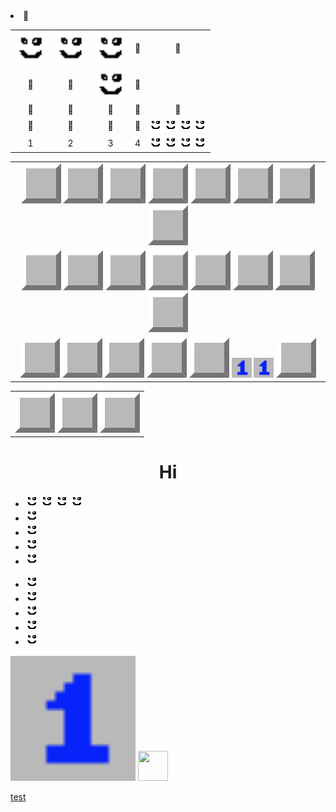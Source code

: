 <table id="toc">
  <tr>
    <td align="center"><img src="/20x20.png" width="50px" /></td>
    <td align="center"><img src="/20x20.png" width="50px" /></td>
    <td align="center"><a href="/"><img src="/20x20.png" width="50px" /></a></td>
    <td align="center">🐳</td>
    <td align="center">🐳</td>
  </tr>
  <tr>
    <td align="center">🐳</td>
    <td align="center">🐳</td>
    <td align="center"><a href="/"><img src="/20x20.png" width="50px" /></a></td>
    <td align="center">🐳</td>
    <li>🐳</li>
  </tr>
    <tr>
    <td align="center">🐳</td>
    <td align="center">🐳</td>
    <td align="center">🐳</td>
    <td align="center">🐳</td>
    <td align="center">🐳</td>
  </tr>
    <tr>
    <td align="center">🐳</td>
    <td align="center">🐳</td>
    <td align="center">🐳</td>
    <td align="center">🐳</td>
    <td align="center">
      <img src="/20x20.png" />
      <img src="/20x20.png" />
      <img src="/20x20.png" />
      <img src="/20x20.png" />
    </td>
  </tr>
    <tr>
    <td align="center">1</td>
    <td align="center">2</td>
    <td align="center">3</td>
    <td align="center">4</td>
    <td align="center">
      <img src="/20x20.png" />
      <img src="/20x20.png" />
      <img src="/20x20.png" />
      <img src="/20x20.png" />
    </td>
  </tr>
</table>

<table id="toc">
  <tr>
    <td align="center">
      <img src="/gray-button.svg" />
      <img src="/gray-button.svg" />
      <img src="/gray-button.svg" />
      <img src="/gray-button.svg" />
      <img src="/gray-button.svg" />
      <img src="/gray-button.svg" />
      <img src="/gray-button.svg" />
      <img src="/gray-button.svg" />
    </td>
  </tr>
  <tr>
    <td align="center">
      <img src="/gray-button.svg" />
      <img src="/gray-button.svg" />
      <img src="/gray-button.svg" />
      <img src="/gray-button.svg" />
      <img src="/gray-button.svg" />
      <img src="/gray-button.svg" />
      <img src="/gray-button.svg" />
      <img src="/gray-button.svg" />
    </td>
  </tr>
  <tr>
    <td align="center">
      <img src="/gray-button.svg" />
      <img src="/gray-button.svg" />
      <img src="/gray-button.svg" />
      <img src="/gray-button.svg" />
      <img src="/gray-button.svg" />
      <img src="/1.svg" width="32px" height="32px" />
      <img src="/1.svg" width="32px" height="32px" />
      <img src="/gray-button.svg" />
    </td>
  </tr>
</table>
<table id="toc">
  <tr>
    <td align="center">
      <img src="/gray-button.svg" />
      <img src="/gray-button.svg" />
      <img src="/gray-button.svg" />
    </td>
  </tr>
</table>

<h1 align="center" style="border-bottom: none;" >
   Hi
</h1>

<div id="toc">
  <ul>
    <li>
      <img src="/20x20.png" />
      <img src="/20x20.png" />
      <img src="/20x20.png" />
      <img src="/20x20.png" />
    </li>
    <li><img src="/20x20.png" /></li>
    <li><img src="/20x20.png" /></li>
    <li><img src="/20x20.png" /></li>
    <li><img src="/20x20.png" /></li>
  </ul>
  <ul>
    <li><img src="/20x20.png" /></li>
    <li><img src="/20x20.png" /></li>
    <li><img src="/20x20.png" /></li>
    <li><img src="/20x20.png" /></li>
    <li><img src="/20x20.png" /></li>
  </ul>
</div>

<img src="/1.svg" width="200px" height="200px" />

<img src="https://t1ckbase-minesweeper.hf.space/game/status" width="48px" height="48px" loading="lazy" />

[test](https://t1ckbase-minesweeper.hf.space)